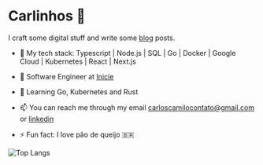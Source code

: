 # Carlinhos 👋

I craft some digital stuff and write some [blog](https://kablogs.fun/) posts.

- :scroll: My tech stack: Typescript | Node.js | SQL | Go | Docker | Google Cloud | Kubernetes | React | Next.js
- 🔭 Software Engineer at [Inicie](https://inicie.digital/)
- 🌱 Learning Go, Kubernetes and Rust

- 📫 You can reach me through my email carloscamilocontato@gmail.com or [linkedin](https://www.linkedin.com/in/carloshcamilo/) 
 
- ⚡ Fun fact: I love pão de queijo :brazil:

![Top Langs](https://github-readme-stats.vercel.app/api/top-langs/?username=kalogs-c&layout=compact&theme=catppuccin&langs_count=10)
